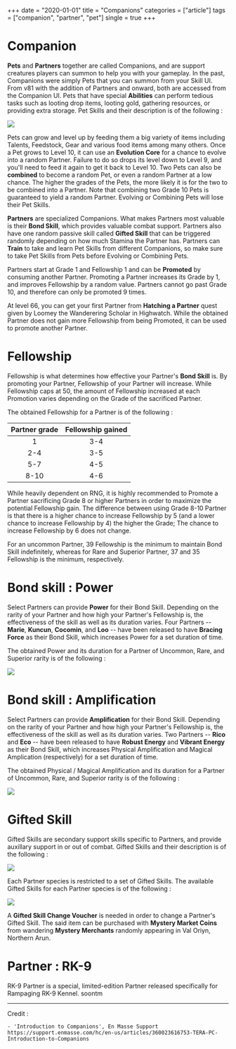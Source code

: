 +++
date = "2020-01-01"
title = "Companions"
categories = ["article"]
tags = ["companion", "partner", "pet"]
single = true
+++

# Companion
**Pets** and **Partners** together are called Companions, and are support creatures players can summon to help you with your gameplay. In the past, Companions were simply Pets that you can summon from your Skill UI. From v81 with the addition of Partners and onward, both are accessed from the Companion UI. Pets that have special **Abilities** can perform tedious tasks such as looting drop items, looting gold, gathering resources, or providing extra storage. Pet Skills and their description is of the following :

![](/images/article/companions_ability_table.png)

Pets can grow and level up by feeding them a big variety of items including Talents, Feedstock, Gear and various food items among many others. Once a Pet grows to Level 10, it can use an **Evolution Core** for a chance to evolve into a random Partner. Failure to do so drops its level down to Level 9, and you'll need to feed it again to get it back to Level 10. Two Pets can also be **combined** to become a random Pet, or even a random Partner at a low chance. The higher the grades of the Pets, the more likely it is for the two to be combined into a Partner. Note that combining two Grade 10 Pets is guaranteed to yield a random Partner. Evolving or Combining Pets will lose their Pet Skills.

**Partners** are specialized Companions. What makes Partners most valuable is their **Bond Skill**, which provides valuable combat support. Partners also have one random passive skill called **Gifted Skill** that can be triggered randomly depending on how much Stamina the Partner has. Partners can **Train** to take and learn Pet Skills from different Companions, so make sure to take Pet Skills from Pets before Evolving or Combining Pets.

Partners start at Grade 1 and Fellowship 1 and can be **Promoted** by consuming another Partner. Promoting a Partner increases its Grade by 1, and improves Fellowship by a random value. Partners cannot go past Grade 10, and therefore can only be promoted 9 times.

At level 66, you can get your first Partner from **Hatching a Partner** quest given by Loomey the Wanderering Scholar in Highwatch. While the obtained Partner does not gain more Fellowship from being Promoted, it can be used to promote another Partner.

# Fellowship
Fellowship is what determines how effective your Partner's **Bond Skill** is. By promoting your Partner, Fellowship of your Partner will increase. While Fellowship caps at 50, the amount of Fellowship increased at each Promotion varies depending on the Grade of the sacrificed Partner.

The obtained Fellowship for a Partner is of the following :

| Partner grade | Fellowship gained |
| :-: | :-: |
| 1 | 3-4 |
| 2-4 | 3-5 |
| 5-7 | 4-5 |
| 8-10 | 4-6 |

While heavily dependent on RNG, it is highly recommended to Promote a Partner sacrificing Grade 8 or higher Partners in order to maximize the potential Fellowship gain. The difference between using Grade 8-10 Partner is that there is a higher chance to increase Fellowship by 5 (and a lower chance to increase Fellowship by 4) the higher the Grade; The chance to increase Fellowship by 6 does not change.

For an uncommon Partner, 39 Fellowship is the minimum to maintain Bond Skill indefinitely, whereas for Rare and Superior Partner, 37 and 35 Fellowship is the minimum, respectively.

# Bond skill : Power
Select Partners can provide **Power** for their Bond Skill. Depending on the rarity of your Partner and how high your Partner's Fellowship is, the effectiveness of the skill as well as its duration varies. Four Partners -- **Marie**, **Kuncun**, **Cocomin**, and **Loo** -- have been released to have **Bracing Force** as their Bond Skill, which increases Power for a set duration of time.

The obtained Power and its duration for a Partner of Uncommon, Rare, and Superior rarity is of the following :

![](/images/article/companions_power_table.png)

# Bond skill : Amplification
Select Partners can provide **Amplification** for their Bond Skill. Depending on the rarity of your Partner and how high your Partner's Fellowship is, the effectiveness of the skill as well as its duration varies. Two Partners -- **Rico**  and **Eco** -- have been released to have **Robust Energy** and **Vibrant Energy** as their Bond Skill, which increases Physical Amplification and Magical Amplication (respectively) for a set duration of time.

The obtained Physical / Magical Amplification and its duration for a Partner of Uncommon, Rare, and Superior rarity is of the following :

![](/images/article/companions_amp_table.png)

# Gifted Skill
Gifted Skills are secondary support skills specific to Partners, and provide auxillary support in or out of combat. Gifted Skills and their description is of the following :

![](/images/article/companions_gifted_skill_table.png)

Each Partner species is restricted to a set of Gifted Skills. The available Gifted Skills for each Partner species is of the following :

![](/images/article/companions_partner_gifted_table.png)

A **Gifted Skill Change Voucher** is needed in order to change a Partner's Gifted Skill. The said item can be purchased with **Mystery Market Coins** from wandering **Mystery Merchants** randomly appearing in Val Oriyn, Northern Arun.

# Partner : RK-9
RK-9 Partner is a special, limited-edition Partner released specifically for Rampaging RK-9 Kennel. soontm

----

Credit :
```
- 'Introduction to Companions', En Masse Support
https://support.enmasse.com/hc/en-us/articles/360023616753-TERA-PC-Introduction-to-Companions
```
